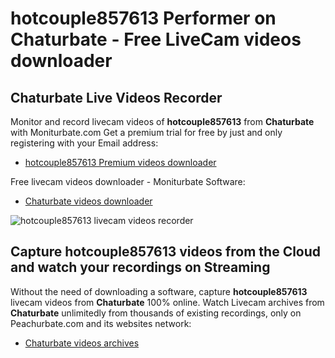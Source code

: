 # hotcouple857613 Performer on Chaturbate - Free LiveCam videos downloader

## Chaturbate Live Videos Recorder

Monitor and record livecam videos of **hotcouple857613** from **Chaturbate** with Moniturbate.com
Get a premium trial for free by just and only registering with your Email address:
* [hotcouple857613 Premium videos downloader](https://moniturbate.com/request-demo-licence-key.html)

Free livecam videos downloader - Moniturbate Software:
* [Chaturbate videos downloader](https://moniturbate.com/moniturbate-download-software.html)

![hotcouple857613 livecam videos recorder](https://peachurnet.com/templates/moniturbate-software.png)


## Capture hotcouple857613 videos from the Cloud and watch your recordings on Streaming

Without the need of downloading a software, capture **hotcouple857613** livecam videos from **Chaturbate** 100% online.
Watch Livecam archives from **Chaturbate** unlimitedly from thousands of existing recordings, only on Peachurbate.com and its websites network:
* [Chaturbate videos archives](https://peachurnet.com/)
